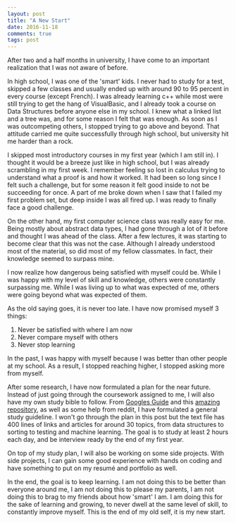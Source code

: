 ```yaml
---
layout: post
title: "A New Start"
date: 2016-11-18
comments: true
tags: post
---
```


After two and a half months in university, I have come to an important realization that I was not aware of before.

In high school, I was one of the 'smart' kids. I never had to study for a test, skipped a few classes and usually ended up with around 90 to 95 percent in every course (except French). I was already learning c++ while most were still trying to get the hang of VisualBasic, and I already took a course on Data Structures before anyone else in my school. I knew what a linked list and a tree was, and for some reason I felt that was enough. As soon as I was outcompeting others, I stopped trying to go above and beyond. That attitude carried me quite successfully through high school, but university hit me harder than a rock.

I skipped most introductory courses in my first year (which I am still in). I thought it would be a breeze just like in high school, but I was already scrambling in my first week. I remember feeling so lost in calculus trying to understand what a proof is and how it worked. It had been so long since I felt such a challenge, but for some reason it felt good inside to not be succeeding for once. A part of me broke down when I saw that I failed my first problem set, but deep inside I was all fired up. I was ready to finally face a good challenge.

On the other hand, my first computer science class was really easy for me. Being mostly about abstract data types, I had gone through a lot of it before and thought I was ahead of the class. After a few lectures, it was starting to become clear that this was not the case. Although I already understood most of the material, so did most of my fellow classmates. In fact, their knowledge seemed to surpass mine.

I now realize how dangerous being satisfied with myself could be. While I was happy with my level of skill and knowledge, others were constantly surpassing me. While I was living up to what was expected of me, others were going beyond what was expected of them. 

As the old saying goes, it is never too late. I have now promised myself 3 things:

  1. Never be satisfied with where I am now
  2. Never compare myself with others
  3. Never stop learning

In the past, I was happy with myself because I was better than other people at my school. As a result, I stopped reaching higher, I stopped asking more from myself. 

After some research, I have now formulated a plan for the near future. Instead of just going through the coursework assigned to me, I will also have my own study bible to follow. From [Googles Guide](https://techdevguide.withgoogle.com/) and this [amazing repository](https://github.com/jwasham/coding-interview-university), as well as some help from reddit, I have formulated a general study guideline. I won't go through the plan in this post but the text file has 400 lines of links and articles for around 30 topics, from data structures to sorting to testing and machine learning. The goal is to study at least 2 hours each day, and be interview ready by the end of my first year. 

On top of my study plan, I will also be working on some side projects. With side projects, I can gain some good experience with hands on coding and have something to put on my resumé and portfolio as well. 

In the end, the goal is to keep learning. I am not doing this to be better than everyone around me, I am not doing this to please my parents, I am not doing this to brag to my friends about how 'smart' I am. I am doing this for the sake of learning and growing, to never dwell at the same level of skill, to constantly improve myself. This is the end of my old self, it is my new start.